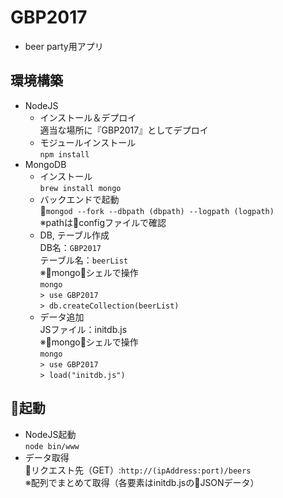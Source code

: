# GBP2017
- beer party用アプリ
## 環境構築
* NodeJS
    * インストール＆デプロイ  
    適当な場所に『GBP2017』としてデプロイ
    * モジュールインストール  
    `npm install`
* MongoDB  
    * インストール  
    `brew install mongo`
    * バックエンドで起動  
    `mongod --fork --dbpath (dbpath) --logpath (logpath)`  
    ※pathはconfigファイルで確認
    * DB, テーブル作成  
    DB名：`GBP2017`  
    テーブル名：`beerList`  
    ※mongoシェルで操作  
    `mongo`  
    `> use GBP2017`  
    `> db.createCollection(beerList)`
    * データ追加  
    JSファイル：initdb.js  
    ※mongoシェルで操作  
    `mongo`  
    `> use GBP2017`  
    `> load("initdb.js")`
## 起動
* NodeJS起動  
    `node bin/www`
* データ取得  
    リクエスト先（GET）:`http://(ipAddress:port)/beers`  
    ※配列でまとめて取得（各要素はinitdb.jsのJSONデータ）